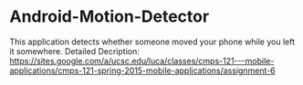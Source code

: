 # Android-Motion-Detector
This application detects whether someone moved your phone while you left it somewhere.
Detailed Decription:
https://sites.google.com/a/ucsc.edu/luca/classes/cmps-121---mobile-applications/cmps-121-spring-2015-mobile-applications/assignment-6
